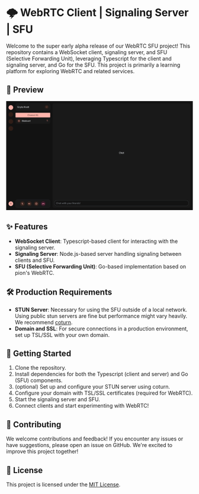 # 🌩️ WebRTC Client | Signaling Server | SFU

Welcome to the super early alpha release of our WebRTC SFU project! This repository contains a WebSocket client, signaling server, and SFU (Selective Forwarding Unit), leveraging Typescript for the client and signaling server, and Go for the SFU. This project is primarily a learning platform for exploring WebRTC and related services.

## 📸 Preview

<img src='./.github/preview_client.png'>

## ✨ Features

- **WebSocket Client**: Typescript-based client for interacting with the signaling server.
- **Signaling Server**: Node.js-based server handling signaling between clients and SFU.
- **SFU (Selective Forwarding Unit)**: Go-based implementation based on pion's WebRTC.

## 🛠️ Production Requirements

- **STUN Server**: Necessary for using the SFU outside of a local network. Using public stun servers are fine but performance might vary heavily. We recommend [coturn](https://github.com/coturn/coturn).
- **Domain and SSL**: For secure connections in a production environment, set up TSL/SSL with your own domain.

## 🚀 Getting Started

1. Clone the repository.
2. Install dependencies for both the Typescript (client and server) and Go (SFU) components.
3. (optional) Set up and configure your STUN server using coturn.
4. Configure your domain with TSL/SSL certificates (required for WebRTC).
5. Start the signaling server and SFU.
6. Connect clients and start experimenting with WebRTC!

## 🤝 Contributing

We welcome contributions and feedback! If you encounter any issues or have suggestions, please open an issue on GitHub. We're excited to improve this project together!

## 📄 License

This project is licensed under the [MIT License](LICENSE).
